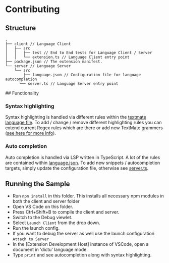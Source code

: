 # Contributing

## Structure

```
.
├── client // Language Client
│   ├── src
│   │   ├── test // End to End tests for Language Client / Server
│   │   └── extension.ts // Language Client entry point
├── package.json // The extension manifest.
└── server // Language Server
    └── src
	    ├── language.json // Configuration file for language autocompletion
      └── server.ts // Language Server entry point
```

## Functionality

### Syntax highlighting

Syntax highlighting is handled via different rules within the [textmate language file](client/syntaxes/dictu.tmLanguage.json). To add / change / remove different highlighting rules you can extend current Regex rules which
are there or add new TextMate grammers ([see here for more info](https://code.visualstudio.com/api/language-extensions/syntax-highlight-guide)).

### Auto completion

Auto completion is handled via LSP written in TypeScript. A lot of the rules are contained within [language.json](server/src/language.json). To add new snippets / autocompletion targets, simply update the configuration file, otherwise see [server.ts](server/src/server.ts).

## Running the Sample

- Run `npm install` in this folder. This installs all necessary npm modules in both the client and server folder
- Open VS Code on this folder.
- Press Ctrl+Shift+B to compile the client and server.
- Switch to the Debug viewlet.
- Select `Launch Client` from the drop down.
- Run the launch config.
- If you want to debug the server as well use the launch configuration `Attach to Server`
- In the [Extension Development Host] instance of VSCode, open a document in 'dictu' language mode.
- Type `print` and see autocompletion along with syntax highlighting.